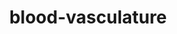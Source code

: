 ---
title: blood-vasculature
release_version: v1.2
hra_release_version:
  - v1.1
  - v1.2
type: asct-b
description: '[Anatomical Structures, Cell Types, plus Biomarkers (ASCT+B) tables](https://hubmapconsortium.github.io/ccf/pages/ccf-anatomical-structures.html) aim to capture the nested *part_of* structure of anatomical human body parts, the typology of cells, and biomarkers used to identify cell types. The tables are authored and reviewed by an international team of experts. A more extensive description of this work may be found in the pre-print of "Anatomical structures, cell types, and biomarkers of the healthy human blood vasculature" by [(Boppana et al. 2022)](http://biorxiv.org/content/early/2022/03/01/2022.02.28.482302.abstract). The database and code used to generate the more simplified view of the blood vasculature in these ASCT+B tables may be found [here](https://github.com/hubmapconsortium/hra-vccf).'
creators:
  - 0000-0002-2597-881X
  - 0000-0002-6692-6880
  - 0000-0003-0120-4630
project_leads:
  - 0000-0002-3321-6137
reviewers:
  - 0000-0002-7112-7389
  - 0000-0003-0834-8274
creation_date: 2022-05-06T00:00:00
license: CC BY 4.0
publisher:  HuBMAP 
funder:  National Institutes of Health 
award_number:  OT2OD026671 
hubmap_id:  HBM954.HNGT.899 
datatable: ASCT-B_VH_Blood_Vasculature.csv
doi: https://doi.org/10.48539/HBM954.HNGT.899
---